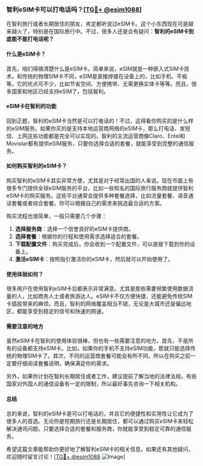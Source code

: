 ### 智利eSIM卡可以打电话吗？[[TG💪+ @esim1088](https://t.me/s/esim1088)]

在智利旅行或者长期居住的朋友，肯定都听说过eSIM卡。这个小东西现在可是越来越火了，特别是在国际旅行中。不过，很多人还是会有疑问：**智利的eSIM卡到底能不能打电话呢？**

#### 什么是eSIM卡？

首先，咱们得搞清楚什么是eSIM卡。简单来说，eSIM就是一种嵌入式SIM卡技术。和传统的物理SIM卡不同，eSIM是直接焊接在设备上的，比如手机、平板等。它的优点可不少，比如节省空间、方便携带、无需更换实体卡等等。而且，很多国家和地区已经支持eSIM了，包括智利。

#### eSIM卡在智利的功能

回到正题，智利的eSIM卡当然是可以打电话的！不过，这得看你购买的是什么样的eSIM服务。如果你买的是支持本地运营商网络的eSIM卡，那么打电话、发短信、上网这些功能都是完全可以实现的。智利的主流运营商像Claro、Entel和Movistar都有提供eSIM服务，只要你选择合适的套餐，就能享受到完整的通信服务。

#### 如何购买智利的eSIM卡？

购买智利的eSIM卡其实非常方便，尤其是对于经常出国的人来说。现在市面上有很多专门提供全球eSIM服务的平台，比如一些知名的国际旅行服务商就提供智利eSIM卡的购买服务。这些平台通常会提供多种套餐选择，比如流量套餐、语音通话套餐或者综合套餐。你可以根据自己的需求来挑选最合适的方案。

购买流程也很简单，一般只需要几个步骤：
1. **选择服务商**：选择一个信誉良好的eSIM卡提供商。
2. **选择套餐**：根据你的行程和使用需求选择适合的套餐。
3. **下载配置文件**：购买完成后，你会收到一个配置文件，可以直接下载到你的设备上。
4. **激活eSIM卡**：按照指引激活你的eSIM卡，然后就可以开始使用了。

#### 使用体验如何？

很多用户在使用智利eSIM卡后都表示非常满意。尤其是那些需要频繁使用数据流量的人，比如商务人士或者旅游达人。eSIM卡不仅方便快捷，还能避免传统SIM卡插拔带来的麻烦。而且，智利的网络覆盖相当不错，无论是大城市还是偏远地区，都能享受到稳定的信号和快速的网速。

#### 需要注意的地方

虽然eSIM卡在智利的使用体验很棒，但也有一些需要注意的地方。首先，不是所有的设备都支持eSIM卡。比如，如果你的手机不支持eSIM功能，那就只能选择传统的物理SIM卡了。其次，不同的运营商套餐可能会有所不同，所以在购买之前一定要仔细阅读套餐说明，确保满足你的需求。

另外，如果你计划在智利长期居住或者工作，建议提前了解当地的法律法规。有些国家对外国人的通信设备有一定的限制，所以最好事先咨询一下相关机构。

#### 总结

总的来说，智利的eSIM卡是可以打电话的，并且它的便捷性和实用性让它成为了很多人的首选。无论你是短期旅行还是长期居住，都可以通过购买eSIM卡来轻松解决通讯问题。只要选择合适的套餐和服务商，你就能享受到稳定可靠的通信服务。

希望这篇文章能帮助你更好地了解智利eSIM卡的相关信息。如果还有其他疑问，欢迎随时留言讨论！[[TG💪+ @esim1088](https://t.me/s/esim1088) ![Image](https://i.postimg.cc/4NQfJmqS/Snipaste-2025-05-13-00-14-12.png)]